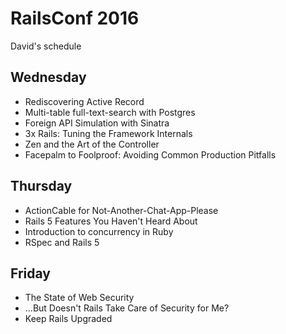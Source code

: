 # RailsConf 2016
David's schedule

## Wednesday
 - Rediscovering Active Record
 - Multi-table full-text-search with Postgres
 - Foreign API Simulation with Sinatra
 - 3x Rails: Tuning the Framework Internals
 - Zen and the Art of the Controller
 - Facepalm to Foolproof: Avoiding Common Production Pitfalls


 ## Thursday
 - ActionCable for Not-Another-Chat-App-Please
 - Rails 5 Features You Haven't Heard About
 - Introduction to concurrency in Ruby
 - RSpec and Rails 5


 ## Friday
 - The State of Web Security
 - ...But Doesn't Rails Take Care of Security for Me?
 - Keep Rails Upgraded
